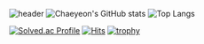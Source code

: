 ![header](https://capsule-render.vercel.app/api?type=waving&color=auto&height=300&section=header&text=welcome&animation=fadeIn&fontSize=90&desc=chaeyeon's%20github&descAlign=70&descAlignY=65)
![Chaeyeon's GitHub stats](https://github-readme-stats.vercel.app/api?username=imi21123&show_icons=true&theme=dracula) 
![Top Langs](https://github-readme-stats.vercel.app/api/top-langs/?username=imi21123&layout=compact&theme=dracula)

[![Solved.ac Profile](http://mazassumnida.wtf/api/v2/generate_badge?boj=imi21123)](https://solved.ac/imi21123) [![Hits](https://hits.seeyoufarm.com/api/count/incr/badge.svg?url=https%3A%2F%2Fgithub.com%2Fimi21123&count_bg=%23FFA6CE&title_bg=%2395D0E1&icon=&icon_color=%23E7E7E7&title=hits&edge_flat=false)](https://hits.seeyoufarm.com)
[![trophy](https://github-profile-trophy.vercel.app/?username=imi21123)](https://github.com/ryo-ma/github-profile-trophy)
<!--
**imi21123/imi21123** is a ✨ _special_ ✨ repository because its `README.md` (this file) appears on your GitHub profile.

Here are some ideas to get you started:

- 🔭 I’m currently working on ...
- 🌱 I’m currently learning ...
- 👯 I’m looking to collaborate on ...
- 🤔 I’m looking for help with ...
- 💬 Ask me about ...
- 📫 How to reach me: ...
- 😄 Pronouns: ...
- ⚡ Fun fact: ...
-->
